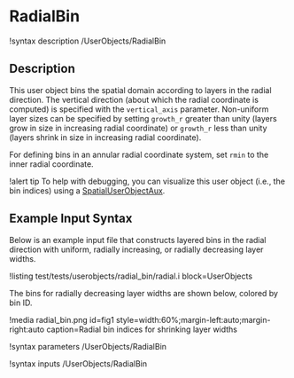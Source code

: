 # RadialBin

!syntax description /UserObjects/RadialBin

## Description

This user object bins the spatial domain according to layers in the radial direction.
The vertical direction (about which the radial coordinate is computed) is specified
with the `vertical_axis` parameter. Non-uniform layer sizes can be specified by
setting `growth_r` greater than unity (layers grow in size in increasing radial coordinate)
or `growth_r` less than unity (layers shrink in size in increasing radial coordinate).

For defining bins in an annular radial coordinate system, set `rmin` to the inner
radial coordinate.

!alert tip
To help with debugging, you can visualize this user object (i.e., the bin
indices) using a [SpatialUserObjectAux](SpatialUserObjectAux.md).

## Example Input Syntax

Below is an example input file that constructs layered bins in the radial
direction with uniform, radially increasing, or radially decreasing layer widths.

!listing test/tests/userobjects/radial_bin/radial.i
  block=UserObjects

The bins for radially decreasing layer widths are shown below, colored
by bin ID.

!media radial_bin.png
  id=fig1
  style=width:60%;margin-left:auto;margin-right:auto
  caption=Radial bin indices for shrinking layer widths

!syntax parameters /UserObjects/RadialBin

!syntax inputs /UserObjects/RadialBin
